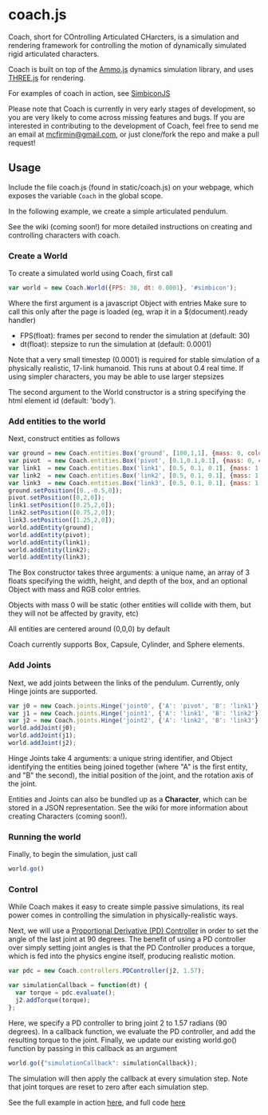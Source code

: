 # coach.js
Coach, short for COntrolling Articulated CHarcters, is a simulation and rendering framework for controlling the motion of dynamically simulated rigid articulated characters.

Coach is built on top of the [Ammo.js](https://github.com/kripken/ammo.js/) dynamics simulation library, and uses [THREE.js](http://threejs.org/) for rendering.

For examples of coach in action, see [SimbiconJS](http://mfirmin.github.io/SimbiconJS)

Please note that Coach is currently in very early stages of development, so you are very likely to come across missing features and bugs. If you are interested in contributing to the development of Coach, feel free to send me an email at mcfirmin@gmail.com, or just clone/fork the repo and make a pull request!

## Usage

Include the file coach.js (found in static/coach.js) on your webpage, which exposes the variable ```Coach``` in the global scope.

In the following example, we create a simple articulated pendulum.

See the wiki (coming soon!) for more detailed instructions on creating and controlling characters with coach.

### Create a World

To create a simulated world using Coach, first call

```javascript
var world = new Coach.World({FPS: 30, dt: 0.0001}, '#simbicon');
```
Where the first argument is a javascript Object with entries
Make sure to call this only after the page is loaded (eg, wrap it in a $(document).ready handler)

- FPS(float): frames per second to render the simulation at (default: 30)
- dt(float):  stepsize to run the simulation at (default: 0.0001)

Note that a very small timestep (0.0001) is required for stable simulation of a physically realistic, 17-link humanoid. This runs at about 0.4 real time. If using simpler characters, you may be able to use larger stepsizes

The second argument to the World constructor is a string specifying the html element id (default: 'body').

### Add entities to the world

Next, construct entities as follows

```javascript
var ground = new Coach.entities.Box('ground', [100,1,1], {mass: 0, color: [100,100,100]});
var pivot  = new Coach.entities.Box('pivot', [0.1,0.1,0.1], {mass: 0, color: [255,0,0]});
var link1  = new Coach.entities.Box('link1', [0.5, 0.1, 0.1], {mass: 1, color: [0,255,0]});
var link2  = new Coach.entities.Box('link2', [0.5, 0.1, 0.1], {mass: 1, color: [0,0,255]});
var link3  = new Coach.entities.Box('link3', [0.5, 0.1, 0.1], {mass: 1, color: [0,255,255]});
ground.setPosition([0.,-0.5,0]);
pivot.setPosition([0,2,0]);
link1.setPosition([0.25,2,0]);
link2.setPosition([0.75,2,0]);
link3.setPosition([1.25,2,0]);
world.addEntity(ground);
world.addEntity(pivot);
world.addEntity(link1);
world.addEntity(link2);
world.addEntity(link3);
```
The Box constructor takes three arguments: a unique name, an array of 3 floats specifying the width, height, and depth of the box, and an optional Object with mass and RGB color entries. 

Objects with mass 0 will be static (other entities will collide with them, but they will not be affected by gravity, etc)

All entities are centered around (0,0,0) by default

Coach currently supports Box, Capsule, Cylinder, and Sphere elements.

### Add Joints

Next, we add joints between the links of the pendulum. Currently, only Hinge joints are supported.

```javascript
var j0 = new Coach.joints.Hinge('joint0', {'A': 'pivot', 'B': 'link1'}, [0,2,0], [0,0,1]);
var j1 = new Coach.joints.Hinge('joint1', {'A': 'link1', 'B': 'link2'}, [0.5,2,0], [0,0,1]);
var j2 = new Coach.joints.Hinge('joint2', {'A': 'link2', 'B': 'link3'}, [1.0,2,0], [0,0,1]);
world.addJoint(j0);
world.addJoint(j1);
world.addJoint(j2);
```

Hinge Joints take 4 arguments: a unique string identifier, and Object identifying  the entities being joined together (where "A" is the first entity, and "B" the second), the initial position of the joint, and the rotation axis of the joint.

Entities and Joints can also be bundled up as a __Character__, which can be stored in a JSON representation. See the wiki for more information about creating Characters (coming soon!).

### Running the world

Finally, to begin the simulation, just call

```javascript
world.go()
```

### Control

While Coach makes it easy to create simple passive simulations, its real power comes in controlling the simulation in physically-realistic ways.

Next, we will use a [Proportional Derivative (PD) Controller](https://en.wikipedia.org/wiki/PID_controller) in order to set the angle of the last joint at 90 degrees. The benefit of using a PD controller over simply setting joint angles is that the PD Controller produces a torque, which is fed into the physics engine itself, producing realistic motion.

```javascript
var pdc = new Coach.controllers.PDController(j2, 1.57);

var simulationCallback = function(dt) {
  var torque = pdc.evaluate();
  j2.addTorque(torque);
};
```

Here, we specify a PD controller to bring joint 2 to 1.57 radians (90 degrees). In a callback function, we evaluate the PD controller, and add the resulting torque to the joint. Finally, we update our existing world.go() function by passing in this callback as an argument

```javascript
world.go({"simulationCallback": simulationCallback});
```

The simulation will then apply the callback at every simulation step. Note that joint torques are reset to zero after each simulation step.

See the full example in action [here](http://mfirmin.github.io/coach.js/), and full code [here](https://github.com/mfirmin/coach.js/blob/gh-pages/index.html)
